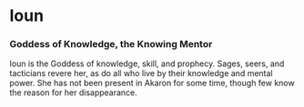 # Ioun
### Goddess of Knowledge, the Knowing Mentor

Ioun is the Goddess of knowledge, skill, and prophecy. Sages, seers, and tacticians revere her, as do all who live by their knowledge and mental power. She has not been present in Akaron for some time, though few know the reason for her disappearance.
